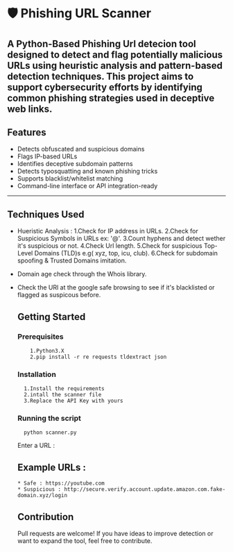 # 🛡️ Phishing URL Scanner

A Python-Based Phishing Url detecion tool designed to detect and flag potentially malicious URLs using heuristic analysis and pattern-based detection techniques. This project aims to support cybersecurity efforts by identifying common phishing strategies used in deceptive web links.
----------------------------------------------------------------------------------------------------------------------------------------------------------------------------------------------------------------------
## Features
* Detects obfuscated and suspicious domains
* Flags IP-based URLs
* Identifies deceptive subdomain patterns
* Detects typosquatting and known phishing tricks
* Supports blacklist/whitelist matching
* Command-line interface or API integration-ready
----------------------------------------------------------------------------------------------------------------------------------------------------------------------------------------------------------------------
## Techniques Used 
* Hueristic Analysis :
  1.Check for IP address in URLs.
  2.Check for Suspicious Symbols in URLs ex: '@'.
  3.Count hyphens and detect wether it's suspicious or not.
  4.Check Url length.
  5.Check for suspicious Top-Level Domains (TLD)s e.g( xyz, top, icu, club).
  6.Check for subdomain spoofing & Trusted Domains imitation.
* Domain age check through the Whois library.
* Check the URl at the google safe browsing to see if it's blacklisted or flagged as suspicous before.

  ## Getting Started
    ### Prerequisites
          1.Python3.X
          2.pip install -r re requests tldextract json
    ### Installation
        1.Install the requirements
        2.intall the scanner file
        3.Replace the API Key with yours
  ### Running the script
        python scanner.py
    Enter a URL :
  ## Example URLs :
      * Safe : https://youtube.com
      * Suspicious : http://secure.verify.account.update.amazon.com.fake-domain.xyz/login
  ## Contribution
    Pull requests are welcome! If you have ideas to improve detection or want to expand the tool, feel free to contribute.
          
  
   
        
